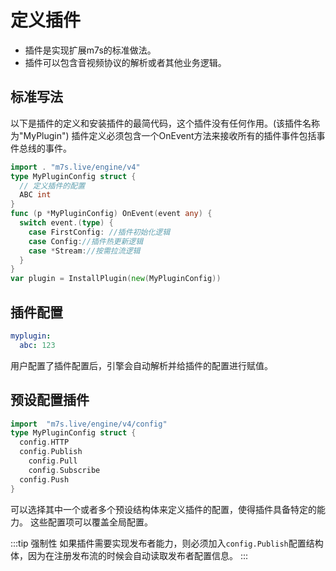 # 定义插件

- 插件是实现扩展m7s的标准做法。
- 插件可以包含音视频协议的解析或者其他业务逻辑。

## 标准写法

以下是插件的定义和安装插件的最简代码，这个插件没有任何作用。(该插件名称为"MyPlugin")
插件定义必须包含一个OnEvent方法来接收所有的插件事件包括事件总线的事件。
```go
import . "m7s.live/engine/v4"
type MyPluginConfig struct {
  // 定义插件的配置
  ABC int
}
func (p *MyPluginConfig) OnEvent(event any) {
  switch event.(type) {
    case FirstConfig: //插件初始化逻辑
    case Config://插件热更新逻辑
    case *Stream://按需拉流逻辑
  }
}
var plugin = InstallPlugin(new(MyPluginConfig))
```

## 插件配置

```yaml
myplugin:
  abc: 123
```
用户配置了插件配置后，引擎会自动解析并给插件的配置进行赋值。

## 预设配置插件

```go
import 	"m7s.live/engine/v4/config"
type MyPluginConfig struct {
  config.HTTP
  config.Publish
	config.Pull
	config.Subscribe
  config.Push
}
```
可以选择其中一个或者多个预设结构体来定义插件的配置，使得插件具备特定的能力。
这些配置项可以覆盖全局配置。

:::tip 强制性
如果插件需要实现发布者能力，则必须加入`config.Publish`配置结构体，因为在注册发布流的时候会自动读取发布者配置信息。
:::
